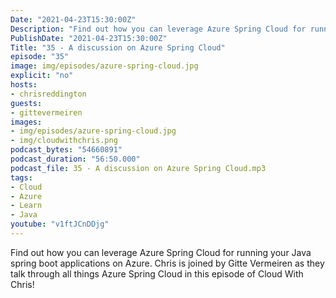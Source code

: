 ```yaml
---
Date: "2021-04-23T15:30:00Z"
Description: "Find out how you can leverage Azure Spring Cloud for running your Java spring boot applications on Azure. Chris is joined by Gitte Vermeiren as they talk through all things Azure Spring Cloud in this episode of Cloud With Chris!"
PublishDate: "2021-04-23T15:30:00Z"
Title: "35 - A discussion on Azure Spring Cloud"
episode: "35"
image: img/episodes/azure-spring-cloud.jpg
explicit: "no"
hosts:
- chrisreddington
guests:
- gittevermeiren
images:
- img/episodes/azure-spring-cloud.jpg
- img/cloudwithchris.png
podcast_bytes: "54660891"
podcast_duration: "56:50.000"
podcast_file: 35 - A discussion on Azure Spring Cloud.mp3
tags:
- Cloud
- Azure
- Learn
- Java
youtube: "v1ftJCnDDjg"
---
```

Find out how you can leverage Azure Spring Cloud for running your Java spring boot applications on Azure. Chris is joined by Gitte Vermeiren as they talk through all things Azure Spring Cloud in this episode of Cloud With Chris!